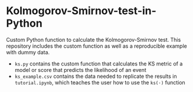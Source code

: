 # Kolmogorov-Smirnov-test-in-Python

Custom Python function to calculate the Kolmogorov-Smirnov test. This repository includes the custom function as well as a reproducible example with dummy data.

- `ks.py` contains the custom function that calculates the KS metric of a model or score that predicts the likelihood of an event
- `ks_example.csv` contains the data needed to replicate the results in `tutorial.ipynb`, which teaches the user how to use the `ks(·)` function
